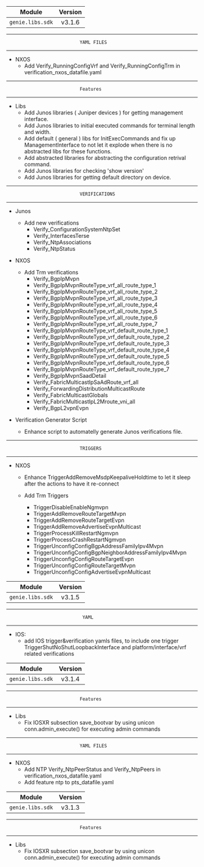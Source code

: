 | Module                  | Version       |
| ------------------------|:-------------:|
| ``genie.libs.sdk``      |   v3.1.6      |

--------------------------------------------------------------------------------
                               YAML FILES
--------------------------------------------------------------------------------
* NXOS
    * Add Verify_RunningConfigVrf and Verify_RunningConfigTrm in verification_nxos_datafile.yaml

--------------------------------------------------------------------------------
                               Features
--------------------------------------------------------------------------------
* Libs
    * Add Junos libraries ( Juniper devices ) for getting management interface.
    * Add Junos libraries to initial executed commands for terminal length and width.
    * Add default ( general ) libs for InitExecCommands and fix up ManagementInterface
      to not let it explode when there is no abstracted libs for these functions.
    * Add abstracted libraries for abstracting the configuration retrival command.
    * Add Junos libraries for checking 'show version'
    * Add Junos libraries for getting default directory on device.

--------------------------------------------------------------------------------
                               VERIFICATIONS
--------------------------------------------------------------------------------
* Junos
    * Add new verifications
        * Verify_ConfigurationSystemNtpSet
        * Verify_InterfacesTerse
        * Verify_NtpAssociations
        * Verify_NtpStatus
* NXOS
    * Add Trm verifications
        * Verify_BgpIpMvpn
        * Verify_BgpIpMvpnRouteType_vrf_all_route_type_1      
        * Verify_BgpIpMvpnRouteType_vrf_all_route_type_2      
        * Verify_BgpIpMvpnRouteType_vrf_all_route_type_3      
        * Verify_BgpIpMvpnRouteType_vrf_all_route_type_4      
        * Verify_BgpIpMvpnRouteType_vrf_all_route_type_5      
        * Verify_BgpIpMvpnRouteType_vrf_all_route_type_6      
        * Verify_BgpIpMvpnRouteType_vrf_all_route_type_7
        * Verify_BgpIpMvpnRouteType_vrf_default_route_type_1
        * Verify_BgpIpMvpnRouteType_vrf_default_route_type_2
        * Verify_BgpIpMvpnRouteType_vrf_default_route_type_3
        * Verify_BgpIpMvpnRouteType_vrf_default_route_type_4
        * Verify_BgpIpMvpnRouteType_vrf_default_route_type_5
        * Verify_BgpIpMvpnRouteType_vrf_default_route_type_6
        * Verify_BgpIpMvpnRouteType_vrf_default_route_type_7
        * Verify_BgpIpMvpnSaadDetail
        * Verify_FabricMulticastIpSaAdRoute_vrf_all
        * Verify_ForwardingDistributionMulticastRoute
        * Verify_FabricMulticastGlobals
        * Verify_FabricMulticastIpL2Mroute_vni_all
        * Verify_BgpL2vpnEvpn

* Verification Generator Script
    * Enhance script to automatelly generate Junos verifications file.

--------------------------------------------------------------------------------
                               TRIGGERS
--------------------------------------------------------------------------------
* NXOS
    * Enhance TriggerAddRemoveMsdpKeepaliveHoldtime to let it sleep after the
      actions to have it re-connect

    * Add Trm Triggers
        * TriggerDisableEnableNgmvpn
        * TriggerAddRemoveRouteTargetMvpn
        * TriggerAddRemoveRouteTargetEvpn
        * TriggerAddRemoveAdvertiseEvpnMulticast
        * TriggerProcessKillRestartNgmvpn
        * TriggerProcessCrashRestartNgmvpn
        * TriggerUnconfigConfigBgpAddressFamilyIpv4Mvpn
        * TriggerUnconfigConfigBgpNeighborAddressFamilyIpv4Mvpn
        * TriggerUnconfigConfigRouteTargetEvpn
        * TriggerUnconfigConfigRouteTargetMvpn
        * TriggerUnconfigConfigAdvertiseEvpnMulticast

| Module                  | Version       |
| ------------------------|:-------------:|
| ``genie.libs.sdk``      |   v3.1.5      |

--------------------------------------------------------------------------------
                                YAML
--------------------------------------------------------------------------------

* IOS:
    * add IOS trigger&verification yamls files, to include 
      one trigger TriggerShutNoShutLoopbackInterface
      and platform/interface/vrf related verifications


| Module                  | Version       |
| ------------------------|:-------------:|
| ``genie.libs.sdk``      |   v3.1.4      |

--------------------------------------------------------------------------------
                               Features
--------------------------------------------------------------------------------
* Libs
    * Fix IOSXR subsection save_bootvar by using unicon conn.admin_execute()
      for executing admin commands

--------------------------------------------------------------------------------
                               YAML FILES
--------------------------------------------------------------------------------
* NXOS
    * Add NTP Verify_NtpPeerStatus and Verify_NtpPeers in verification_nxos_datafile.yaml
    * Add feature ntp to pts_datafile.yaml


| Module                  | Version       |
| ------------------------|:-------------:|
| ``genie.libs.sdk``      |   v3.1.3      |

--------------------------------------------------------------------------------
                               Features
--------------------------------------------------------------------------------
* Libs
    * Fix IOSXR subsection save_bootvar by using unicon conn.admin_execute()
      for executing admin commands
